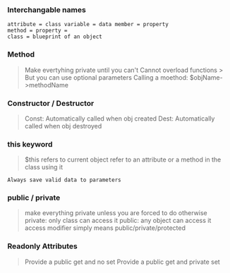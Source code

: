 ### Interchangable names
```
attribute = class variable = data member = property
method = property =
class = blueprint of an object
```

### Method
> Make evertyhing private until you can't
> Cannot overload functions
    > But you can use optional parameters 
> Calling a moethod: $objName->methodName

### Constructor / Destructor
> Const: Automatically called when obj created
> Dest: Automatically called when obj destroyed  

### this keyword
> $this refers to current object
> refer to an attribute or a method in the class using it

```Always save valid data to parameters```

### public / private
> make everything private unless you are forced to do otherwise 
> private: only class can access it
> public: any object can access it
> access modifier simply means public/private/protected

### Readonly Attributes
> Provide a public get and no set 
> Provide a public get and private set